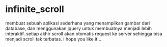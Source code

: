 infinite_scroll
===============
membuat sebuah aplikasi sederhana yang menampilkan gambar dari database, dan menggunakan jquery untuk membuatnya menjadi lebih interaktif. 
setiap akhir scroll akan otomatis request ke server sehingga bisa menjadi scroll tak terbatas. i hope you like it...
